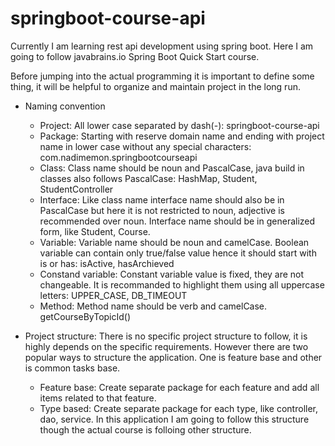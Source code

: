 # springboot-course-api
Currently I am learning rest api development using spring boot. Here I am going to follow javabrains.io Spring Boot Quick Start course. 

Before jumping into the actual programming it is important to define some thing, it will be helpful to organize and maintain project in the long run.

- Naming convention
	- Project: All lower case separated by dash(-): springboot-course-api 
	- Package: Starting with reserve domain name and ending with project name in lower case without any special characters: com.nadimemon.springbootcourseapi
	- Class: Class name should be noun and PascalCase, java build in classes also follows PascalCase: HashMap, Student, StudentController
	- Interface: Like class name interface name should also be in PascalCase but here it is not restricted to noun, adjective is recommended over noun. Interface name should be in generalized form, like Student, Course.
	- Variable: Variable name should be noun and camelCase. Boolean variable can contain only true/false value hence it should start with is or has: isActive, hasArchieved
	- Constand variable: Constant variable value is fixed, they are not changeable. It is recommanded to highlight them using all uppercase letters: UPPER_CASE, DB_TIMEOUT
	- Method: Method name should be verb and camelCase. getCourseByTopicId()


- Project structure: There is no specific project structure to follow, it is highly depends on the specific requirements. However there are two popular ways to structure the application. One is feature base and other is common tasks base.
	- Feature base: Create separate package for each feature and add all items related to that feature.
	- Type based: Create separate package for each type, like controller, dao, service. In this application I am going to follow this structure though the actual course is folloing other structure.
	
	
